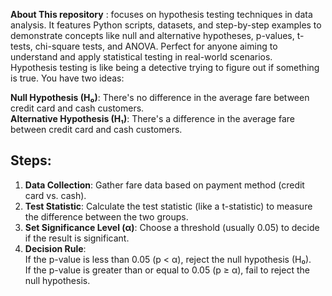 **About This repository** : focuses on hypothesis testing techniques in data analysis. It features Python scripts, datasets, and step-by-step examples to demonstrate concepts like null and alternative hypotheses, p-values, t-tests, chi-square tests, and ANOVA. Perfect for anyone aiming to understand and apply statistical testing in real-world scenarios.
<br>
Hypothesis testing is like being a detective trying to figure out if something is true. You have two ideas: <br>

**Null Hypothesis (H₀)**: There's no difference in the average fare between credit card and cash customers. <br>
**Alternative Hypothesis (H₁)**: There's a difference in the average fare between credit card and cash customers. <br>

## Steps:
1. **Data Collection**: Gather fare data based on payment method (credit card vs. cash). <br>
2. **Test Statistic**: Calculate the test statistic (like a t-statistic) to measure the difference between the two groups. <br>
3. **Set Significance Level (α)**: Choose a threshold (usually 0.05) to decide if the result is significant. <br>
4. **Decision Rule**: <br>
    If the p-value is less than 0.05 (p < α), reject the null hypothesis (H₀). <br>
    If the p-value is greater than or equal to 0.05 (p ≥ α), fail to reject the null hypothesis. <br>
